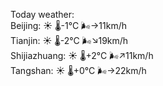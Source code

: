 Today weather:  
Beijing: ☀️ 🌡️-1°C 🌬️→11km/h  
Tianjin: ☀️ 🌡️-2°C 🌬️↘19km/h  
Shijiazhuang: ☀️ 🌡️+2°C 🌬️↗11km/h  
Tangshan: ☀️ 🌡️+0°C 🌬️→22km/h  
